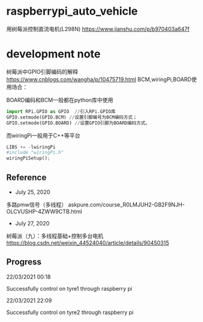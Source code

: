 # raspberrypi_auto_vehicle

用树莓派控制直流电机(L298N)
https://www.jianshu.com/p/b970403a647f

# development note
树莓派中GPIO引脚编码的解释
https://www.cnblogs.com/wangha/p/10475719.html
BCM,wiringPi,BOARD使用场合：

BOARD编码和BCM一般都在python库中使用

```python
import RPi.GPIO as GPIO  //引入RPi.GPIO库
GPIO.setmode(GPIO.BCM) //设置引脚编号为BCM编码方式；
GPIO.setmode(GPIO.BOARD) //设置GPIO引脚为BOARD编码方式。
```

而wiringPi一般用于C++等平台

```python
LIBS += -lwiringPi
#include "wiringPi.h"
wiringPiSetup();
```

## Reference

* July 25, 2020

多路pmw信号（多线程）
askpure.com/course_R0LMJUH2-GB2F9NJH-OLCVUSHP-4ZWW9CTB.html

* July 27, 2020

树莓派（九）：多线程基础+控制多台电机
<https://blog.csdn.net/weixin_44524040/article/details/90450315>

## Progress

22/03/2021 00:18

Successfully control on tyre1 through raspberry pi

22/03/2021 22:09

Successfully control on tyre2 through raspberry pi